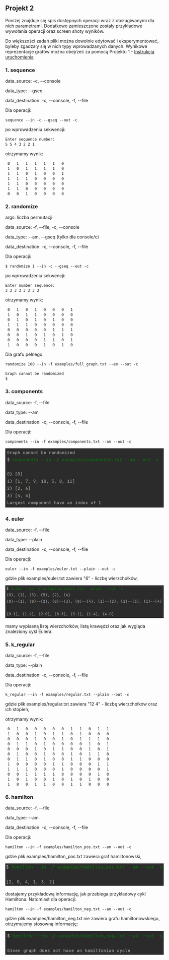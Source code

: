 ## Projekt 2

Poniżej znajduje się spis dostępnych operacji wraz z obsługiwanymi dla nich parametrami. Dodatkowo zamieszczone zostały przykładowe wywołania operacji oraz screen shoty wyników.

Do większości zadań pliki można dowolnie edytować i eksperymentować, byleby zgadzały się w nich typy wprowadzanych danych.
Wynikowe reprezentacje grafów można obejrzeć za pomocą Projektu 1 - [Instrukcja uruchomienia](https://github.com/Fadikk367/Grafy-2021/blob/main/LAB1/README.md)

### 1. sequence

data_source: -c, --console

data_type: --gseq

data_destination: -c, --console, -f, --file

Dla operacji:
```
sequence --in -c --gseq --out -c
```

po wprowadzeniu sekwencji: 

``` 
Enter sequence number:
5 5 4 3 2 2 1 
``` 

otrzymamy wynik:

```
 0   1   1   1   1   1   0
 1   0   1   1   1   1   0
 1   1   0   1   0   0   1
 1   1   1   0   0   0   0
 1   1   0   0   0   0   0
 1   1   0   0   0   0   0
 0   0   1   0   0   0   0

```


### 2. randomize

args: liczba permutacji

data_source: -f, --file, -c, --console

data_type: --am, --gseq (tylko dla console/c)

data_destination: -c, --console, -f, --file

Dla operacji:
```
$ randomize 1 --in -c --gseq --out -c
```

po wprowadzeniu sekwencji: 
```
Enter number sequence:
3 3 3 3 3 3 3 3
```
otrzymamy wynik:

```
 0   1   0   1   0   0   0   1
 1   0   1   1   0   0   0   0
 0   1   0   1   0   1   0   0
 1   1   1   0   0   0   0   0
 0   0   0   0   0   1   1   1
 0   0   1   0   1   0   1   0
 0   0   0   0   1   1   0   1
 1   0   0   0   1   0   1   0
```

Dla grafu pełnego:
```
randomize 100 --in -f examples/full_graph.txt --am --out -c
```

```
Graph cannot be randomized
$
```


### 3. components

data_source: -f, --file

data_type: --am

data_destination: -c, --console, -f, --file

Dla operacji:
```
components --in -f examples/components.txt --am --out -c
```

![przykład](./docs/1_3_components.png)


### 4. euler

data_source: -f, --file

data_type: --plain

data_destination: -c, --console, -f, --file

Dla operacji:
```
euler --in -f examples/euler.txt --plain --out -c
```
gdzie plik examples/euler.txt zawiera "6" - liczbę wierzchołków,

![przykład](./docs/1_4_euler.png)

mamy wypisaną listę wierzchołków, listę krawędzi oraz jak wygląda znaleziony cykl Eulera.


### 5. k_regular

data_source: -f, --file

data_type: --plain

data_destination: -c, --console, -f, --file

Dla operacji:
```
k_regular --in -f examples/regular.txt --plain --out -c
```
gdzie plik examples/regular.txt zawiera "12 4" - liczbę wierzchołków oraz ich stopień,

otrzymamy wynik:
```
 0   1   0   0   0   0   0   1   1   0   1   1
 1   0   0   1   0   1   1   0   1   0   0   0
 0   0   0   1   0   0   1   0   1   1   1   0
 0   1   1   0   1   0   0   0   0   1   0   1
 0   0   0   1   0   1   1   0   0   1   0   1
 0   1   0   0   1   0   0   1   0   1   1   0
 0   1   1   0   1   0   0   1   1   0   0   0
 1   0   0   0   0   1   1   0   0   0   1   1
 1   1   1   0   0   0   1   0   0   0   0   1
 0   0   1   1   1   1   0   0   0   0   1   0
 1   0   1   0   0   1   0   1   0   1   0   0
 1   0   0   1   1   0   0   1   1   0   0   0

```


### 6. hamilton

data_source: -f, --file

data_type: --am

data_destination: -c, --console, -f, --file

Dla operacji:
```
hamilton --in -f examples/hamilton_pos.txt --am --out -c
```
gdzie plik examples/hamilton_pos.txt zawiera graf hamiltonowski,

![przykład](./docs/1_6_hamilton.png)

dostajemy przykładową informację, jak przebiega przykładowy cykl Hamiltona.
Natomiast dla operacji:
```
hamilton --in -f examples/hamilton_neg.txt --am --out -c
```
gdzie plik examples/hamilton_neg.txt nie zawiera grafu hamiltonowskiego, otrzymujemy stosowną informację:

![przykład](./docs/1_6_hamilton2.png)
